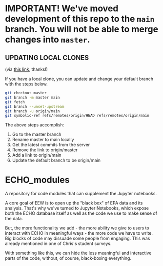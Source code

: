 # **IMPORTANT! We've moved development of this repo to the `main` branch. You will not be able to merge changes into `master`.**

## **UPDATING LOCAL CLONES**

(via [this link](https://www.hanselman.com/blog/EasilyRenameYourGitDefaultBranchFromMasterToMain.aspx), thanks!)

If you have a local clone, you can update and change your default branch with the steps below.

```sh
git checkout master
git branch -m master main
git fetch
git branch --unset-upstream
git branch -u origin/main
git symbolic-ref refs/remotes/origin/HEAD refs/remotes/origin/main
```

The above steps accomplish:

1. Go to the master branch
2. Rename master to main locally
3. Get the latest commits from the server
4. Remove the link to origin/master
5. Add a link to origin/main
6. Update the default branch to be origin/main



# ECHO_modules
A repository for code modules that can supplement the Jupyter notebooks.

A core goal of EEW is to open up the "black box" of EPA data and its analysis. That's why we've turned to Jupyter Notebooks, which expose both the ECHO database itself as well as the code we use to make sense of the data.

But, the more functionality we add - the more ability we give to users to interact with ECHO in meaningful ways - the more code we have to write. Big blocks of code may dissuade some people from engaging. This was already mentioned in one of Chris's student surveys.

With something like this, we can hide the less meaningful and interactive parts of the code, without, of course, black-boxing everything.
